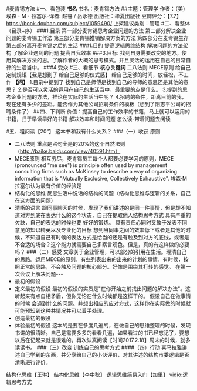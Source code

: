 #麦肯锡方法
#一、看包装
**书名**
书名：麦肯锡方法
##主题：管理学
    作者：（美）埃森・M・拉塞尔-译者: 赵睿 / 岳永德
    出版社：华夏出版社
    豆瓣评分：【7.7】https://book.douban.com/subject/1059490/
    上架建议类别：管理
#二、看整体（目录+序）
###1.目录
     第一部分麦肯锡思考企业问题的方法
     第二部分解决企业问题的麦肯锡工作法
     第三部分麦肯锡推销解决方案的方法
     第四部分在麦肯锡生存
     第五部分离开麦肯锡之后的生活
###1.目的
提高逻辑思维结构
解决问题的方法架构
了解企业遇到的问题
提高自我效率
###3.目标:
找到自身需要改变的地方。使用其解决方法的思。了解作者的大概的思考模式。并且灵活的运用在自己的日常自律的生活当中。
###4.受众
#三、看细节 
**核心关键词**
 二八法则
MECE原则
给自己定制规矩【我是想到了 给自己足够的仪式感】
给自己足够的时间，放轻松，不工作
**【问】**
1.目录中提到了 找到自己是师傅是找到自己的导师的意思还是其他的意思？
2.是否可以灵活的运用在自己的生活当中，最重要的点是什么。
3.提到的思考企业问题的方法，推论在实际的生活当中呢？
4.招聘的条件，距离目前的我，现在还有多少的差距。能否作为其他公司招聘条件的模板（想到了阳志平公司的招聘条件了）
##四、下判断
价值：提高自己的工作效率的书籍，马上就可以运用的书籍，归于早读早好的书籍
解决效率和时间问题
怎么读-带着问题去阅读
 
#五、粗阅读【20”】
 这本书和我有什么关系？
###（一）收获 原则
- 二八法则
重点是占句全是的20%的这个自然法则（http://baike.baidu.com/view/40591.htm）
- MECE原则
相互穷尽，麦肯锡员工每个人都要必要学习的原则，MECE (pronounced "me see") is principle often used by management consulting firms such as McKinsey to describe a way of organizing information that is "Mutually Exclusive, Collectively Exhaustive".
埃森·M拉塞尔认为最有价值的经验是
- 结构化的思维
 反思生活中说话的结构的问题（结构化思维与逻辑的关系，自己在这方面的问题）
- 清晰的语言
 跟同事聊天的时候，发现了我们讲述的是同一件事情，但是却不知道对方到底在表达什么的这个状态，自己在提取他人结构思考方式 具有严重的欠缺，自己的表达的时候也要 好好的锻炼。
 具有责任心同时又敢于发表不同意见的知识精英以及专业化的目标
	 想到当同事之间的效率低下或者是其他的时候，不知道自己有时候的表达方式是恰当的还是有触及到对方的底线，或者是 不合适的场合？这个能力就需要自己多察言观色。但是，真的有这样做的必要吗？
###（二）感受
  文章关于企业管理，可以部分的引用在生活。理清自己的思路。运用MECE的原则，有些列表出来的出来的计划的事情，有时候，按照正常的思路，不会触及问题的核心部分。好像是围绕其打转的感觉。
 在第一次会议上解决问题---
- 最初的假设
- 定义最初的假设
最初的假设的实质是"在你开始之前找出问题的解决办法"。这听起来有点自相矛盾，但你无论在什么时候都是这样干的。 假设自己在做事情的时候 会遇到什么的问题。并想出相应的应对方式，这样你在实际做的时候就可能预知到这种共情况并可以着手处理。
- 创造最初的假设
- 体验最初的假设
这本的是要在多度几遍的，在做自己的思维整理的时候，发现书讲的很清晰。自己是需要多多的看看几遍，如果看过的书已经忘记了，要想以后在记起来就是很难的。再次认真阅读【时间2017.2.18】周末的时候，就多读读书。
###（三）改变
训练自己的思考方式
####（四）行动
喜马拉雅讲述自己学到的东西，并分享给自己的小伙评价，对其讲述的结构市委逻辑是否清晰进行评价。

结构化思维【王琳】
结构化思维【李中秋】
逻辑思维简易入门【加里】
vidio:逻辑思考方式
